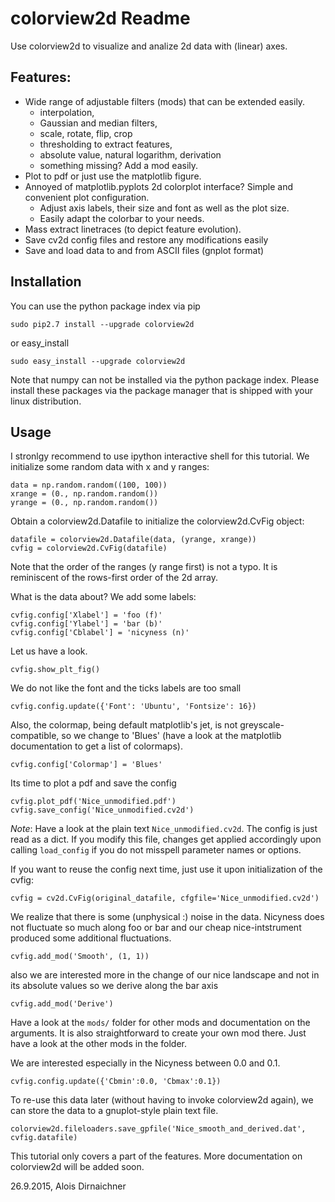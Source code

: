 colorview2d Readme
==================

Use colorview2d to visualize and analize 2d data with (linear) axes. 


Features:
------------

* Wide range of adjustable filters (mods) that can be extended easily.
  - interpolation,
  - Gaussian and median filters, 
  - scale, rotate, flip, crop
  - thresholding to extract features,
  - absolute value, natural logarithm, derivation
  - something missing? Add a mod easily.
* Plot to pdf or just use the matplotlib figure.
* Annoyed of matplotlib.pyplots 2d colorplot interface? Simple and convenient plot configuration.
  - Adjust axis labels, their size and font as well as the plot size.
  - Easily adapt the colorbar to your needs.
* Mass extract linetraces (to depict feature evolution). 
* Save cv2d config files and restore any modifications easily
* Save and load data to and from ASCII files (gnplot format)
 

Installation
-----------------

You can use the python package index via pip

    sudo pip2.7 install --upgrade colorview2d

or easy_install

    sudo easy_install --upgrade colorview2d

 Note that numpy can not be installed via the
 python package index. Please install these packages via the package
 manager that is shipped with your linux distribution.

Usage
-------

I stronlgy recommend to use ipython interactive shell for this tutorial.
We initialize some random data with x and y ranges:

    data = np.random.random((100, 100))
    xrange = (0., np.random.random())
    yrange = (0., np.random.random())

Obtain a colorview2d.Datafile to initialize the colorview2d.CvFig object:

    datafile = colorview2d.Datafile(data, (yrange, xrange))
    cvfig = colorview2d.CvFig(datafile)

Note that the order of the ranges (y range first) is not a typo.
It is reminiscent of the rows-first order of the 2d array.

What is the data about? We add some labels:

    cvfig.config['Xlabel'] = 'foo (f)'
    cvfig.config['Ylabel'] = 'bar (b)'
    cvfig.config['Cblabel'] = 'nicyness (n)'

Let us have a look.

    cvfig.show_plt_fig()

We do not like the font and the ticks labels are too small

    cvfig.config.update({'Font': 'Ubuntu', 'Fontsize': 16})

Also, the colormap, being default matplotlib's jet, is not greyscale-compatible, so we change to
'Blues' (have a look at the matplotlib documentation to get a list of colormaps).

    cvfig.config['Colormap'] = 'Blues'

Its time to plot a pdf and save the config

    cvfig.plot_pdf('Nice_unmodified.pdf')
    cvfig.save_config('Nice_unmodified.cv2d')

*Note*: Have a look at the plain text `Nice_unmodified.cv2d`. The config is just read as a dict.
If you modify this file, changes get applied accordingly upon calling `load_config`
if you do not misspell parameter names or options.

If you want to reuse the config next time, just use it upon initialization of the cvfig:

    cvfig = cv2d.CvFig(original_datafile, cfgfile='Nice_unmodified.cv2d')

We realize that there is some (unphysical :) noise in the data. Nicyness does not fluctuate
so much along foo or bar and our cheap nice-intstrument produced some additional fluctuations.

    cvfig.add_mod('Smooth', (1, 1))

also we are interested more in the change of our nice landscape and not in its absolute
values so we derive along the bar axis

    cvfig.add_mod('Derive')

Have a look at the `mods/` folder for other mods and documentation on the arguments.
It is also straightforward to create your own mod there. Just have a look at the other mods
in the folder.

We are interested especially in the Nicyness between 0.0 and 0.1. 

    cvfig.config.update({'Cbmin':0.0, 'Cbmax':0.1})

To re-use this data later (without having to invoke colorview2d again), we can store
the data to a gnuplot-style plain text file.

    colorview2d.fileloaders.save_gpfile('Nice_smooth_and_derived.dat', cvfig.datafile)

This tutorial only covers a part of the features.
More documentation on colorview2d will be added soon.

26.9.2015, Alois Dirnaichner

